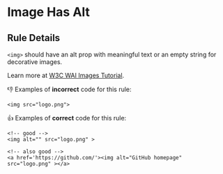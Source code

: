 # Image Has Alt

## Rule Details

`<img>` should have an alt prop with meaningful text or an empty string for decorative images.

Learn more at [W3C WAI Images Tutorial](https://www.w3.org/WAI/tutorials/images/).

👎 Examples of **incorrect** code for this rule:

```erb
<img src="logo.png">
```

👍 Examples of **correct** code for this rule:

```erb
<!-- good -->
<img alt="" src="logo.png" >
```

```erb
<!-- also good -->
<a href='https://github.com/'><img alt="GitHub homepage" src="logo.png" ></a>
```
